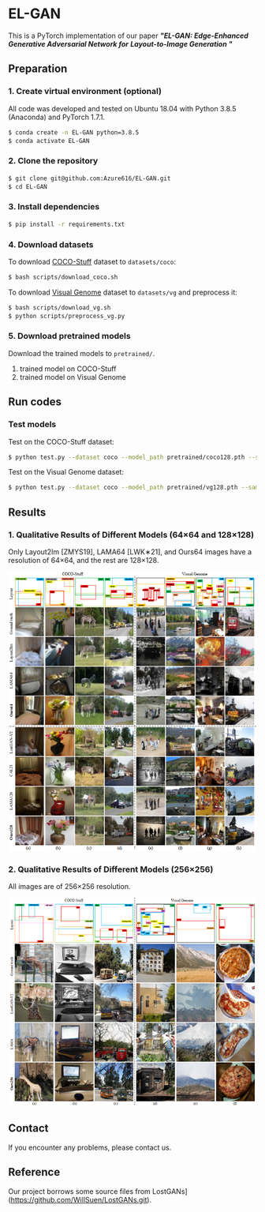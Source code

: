 # EL-GAN 

This is a PyTorch implementation of our paper ***"EL-GAN: Edge-Enhanced Generative Adversarial Network for***
***Layout-to-Image Generation "***

## Preparation

### 1. Create virtual environment (optional)
All code was developed and tested on Ubuntu 18.04 with Python 3.8.5 (Anaconda) and PyTorch 1.7.1.

```bash
$ conda create -n EL-GAN python=3.8.5
$ conda activate EL-GAN
```

### 2. Clone the repository
```bash
$ git clone git@github.com:Azure616/EL-GAN.git
$ cd EL-GAN
```

### 3. Install dependencies
```bash
$ pip install -r requirements.txt
```

### 4. Download datasets

To download [COCO-Stuff](http://cocodataset.org) dataset to `datasets/coco`:
```bash
$ bash scripts/download_coco.sh
```

To download [Visual Genome](https://visualgenome.org) dataset to `datasets/vg` and preprocess it:
```bash
$ bash scripts/download_vg.sh
$ python scripts/preprocess_vg.py
```

### 5. Download pretrained models
Download the trained models to `pretrained/`.
1. trained model on COCO-Stuff
2. trained model on Visual Genome

## Run codes

### Test models

Test on the COCO-Stuff dataset:
```bash
$ python test.py --dataset coco --model_path pretrained/coco128.pth --sample_path samples/coco128
```

Test on the Visual Genome dataset:
```bash
$ python test.py --dataset coco --model_path pretrained/vg128.pth --sample_path samples/vg128
```

## Results

### 1. Qualitative Results of Different Models (64×64 and 128×128)

Only Layout2Im [ZMYS19], LAMA64 [LWK∗21], and Ours64 images have a resolution of 64×64, and the rest are 128×128.  

<p align='center'><img src='images/results1.png' width='1000px'></p>

### 2. Qualitative Results of Different Models (256×256)

All images are of 256×256 resolution.  

<p align='center'><img src='images/results2.png' width='1000px'></p>



## Contact

If you encounter any problems, please contact us.
## Reference
Our project borrows some source files from LostGANs](https://github.com/WillSuen/LostGANs.git). 